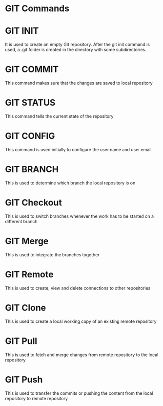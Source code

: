 # GIT Commands
# GIT INIT
It is used to create an empty Git repository. After the git init command is used, a .git folder is created in the directory with some subdirectories. 
# GIT COMMIT
This command makes sure that the changes are saved to local repository
# GIT STATUS
This command tells the current state of the repository
# GIT CONFIG
This command is used initially to configure the user.name and user.email
# GIT BRANCH
This is used to determine which branch the local repository is on
# GIT Checkout
This is used to switch branches whenever the work has to be started on a different branch
# GIT Merge
This is used to integrate the branches together
# GIT Remote
This is used to create, view and delete connections to other repositories
# GIT Clone
This is used to create a local working copy of an existing remote repository
# GIT Pull
This is used to fetch and merge changes from remote repository to the local repository
# GIT Push
This is used to transfer the commits or pushing the content from the local repository to remote repository
